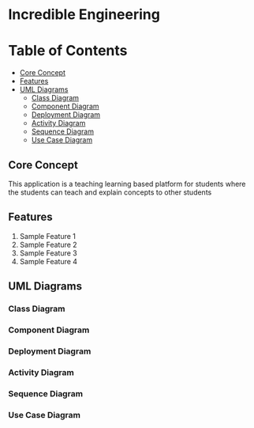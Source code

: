 # Incredible Engineering <!-- omit in toc -->

# Table of Contents <!-- omit in toc -->

- [Core Concept](#core-concept)
- [Features](#features)
- [UML Diagrams](#uml-diagrams)
  - [Class Diagram](#class-diagram)
  - [Component Diagram](#component-diagram)
  - [Deployment Diagram](#deployment-diagram)
  - [Activity Diagram](#activity-diagram)
  - [Sequence Diagram](#sequence-diagram)
  - [Use Case Diagram](#use-case-diagram)

## Core Concept

This application is a teaching learning based platform for students where the students can teach and explain concepts to other students

## Features

1. Sample Feature 1
2. Sample Feature 2
3. Sample Feature 3
4. Sample Feature 4

## UML Diagrams

### Class Diagram

### Component Diagram

### Deployment Diagram

### Activity Diagram

### Sequence Diagram

### Use Case Diagram
